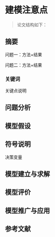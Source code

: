 # 建模注意点

> 论文结构如下：

## 摘要

问题一：方法+结果

问题二：方法+结果



### 关键词

关键点说明

## 问题分析





## 模型假设



## 符号说明

决策变量



## 模型建立与求解



## 模型评价



## 模型推广与应用



## 参考文献